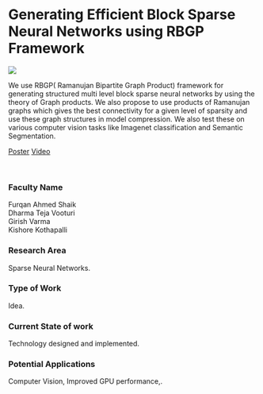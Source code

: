 # Generating Efficient Block Sparse Neural Networks using RBGP Framework

![](https://i.imgur.com/tiMUNHQ.png)

 We use RBGP( Ramanujan Bipartite Graph Product) framework for generating structured multi level block sparse neural networks by using the theory of Graph products. We also propose to use products of Ramanujan graphs which gives the best connectivity for a given level of sparsity and use these graph structures in model compression. We also test these on various computer vision tasks like Imagenet classification and Semantic Segmentation.

[Poster](06.%20Generating%20Efficient%20Block%20Sparse%20Neural%20Networks%20using%20RBGP%20Framework.pdf)
[Video](https://youtu.be/B_7Sz0a6UgA)

<br>


### Faculty Name

Furqan Ahmed Shaik<br>
Dharma Teja Vooturi<br>
Girish Varma<br>
Kishore Kothapalli


### Research Area

Sparse Neural Networks.


### Type of Work

Idea.


### Current State of work

Technology designed and implemented.


### Potential Applications

Computer Vision, Improved GPU performance,.
